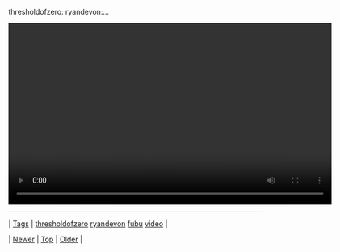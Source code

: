 <!--
title: thresholdofzero
date: 2020-06-28T15:27:00.151Z
tags: thresholdofzero, ryandevon, fubu, video
-->


thresholdofzero: ryandevon:...

<video controls="controls" autoplay="autoplay" src="157646133915.mp4" type="video/mp4" width="640" height="360"></video>

<!--BOTTOM-POST-NAVIGATION-->
---

| [Tags](tags.md) | [thresholdofzero](tag-thresholdofzero.md) [ryandevon](tag-ryandevon.md) [fubu](tag-fubu.md) [video](tag-video.md) |

| [Newer](157605533916.md) | [Top](index.md) | [Older](157651301387.md) |